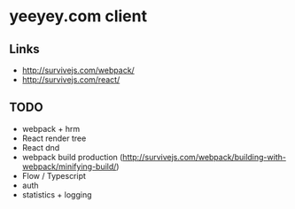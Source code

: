# yeeyey.com client

## Links
- http://survivejs.com/webpack/
- http://survivejs.com/react/

## TODO
- webpack + hrm
- React render tree
- React dnd
- webpack build production (http://survivejs.com/webpack/building-with-webpack/minifying-build/)
- Flow / Typescript
- auth
- statistics + logging
